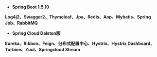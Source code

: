 - **Spring Boot 1.5.10**

**Log4j2、Swagger2、Thymeleaf、Jpa、Redis、Aop、Mybatis、Spring Job、RabbitMQ**

- **Spring Cloud Dalston版**

**Eureka、Ribbon、Feign、分布式配置中心、Hystrix、Hystrix Dashboard、Turbine、Zuul、Springcloud Stream**
